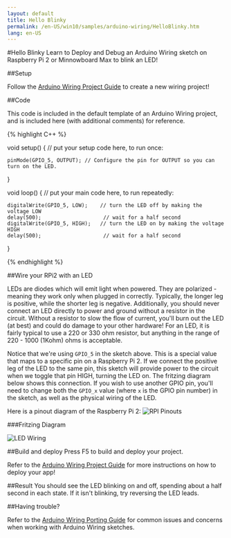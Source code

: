 ```yaml
---
layout: default
title: Hello Blinky
permalink: /en-US/win10/samples/arduino-wiring/HelloBlinky.htm
lang: en-US
---
```


#Hello Blinky
Learn to Deploy and Debug an Arduino Wiring sketch on Raspberry Pi 2 or Minnowboard Max to blink an LED!

##Setup

Follow the [Arduino Wiring Project Guide]({{site.baseurl}}/{{page.lang}}/win10/ArduinoWiringProjectGuide.htm) to create a new wiring project!

##Code

This code is included in the default template of an Arduino Wiring project, and is included here (with additional comments) for reference.

{% highlight C++ %}

void setup()
{
    // put your setup code here, to run once:

    pinMode(GPIO_5, OUTPUT); // Configure the pin for OUTPUT so you can turn on the LED.
}

void loop()
{
    // put your main code here, to run repeatedly:

    digitalWrite(GPIO_5, LOW);    // turn the LED off by making the voltage LOW
    delay(500);                    // wait for a half second
    digitalWrite(GPIO_5, HIGH);   // turn the LED on by making the voltage HIGH
    delay(500);                    // wait for a half second
}

{% endhighlight %}


##Wire your RPi2 with an LED

LEDs are diodes which will emit light when powered. They are polarized - meaning they work only when plugged in correctly. Typically, the longer leg is positive, while the shorter leg is negative. Additionally, you should never connect an LED directly to power and ground without a resistor in the circuit. Without a resistor to slow the flow of current, you'll burn out the LED (at best) and could do damage to your other hardware! For an LED, it is fairly typical to use a 220 or 330 ohm resistor, but anything in the range of 220 - 1000 (1Kohm) ohms is acceptable.

Notice that we're using `GPIO_5` in the sketch above. This is a special value that maps to a specific pin on a Raspberry Pi 2. If we connect the positive leg of the LED to the same pin, this sketch will provide power to the circuit when we toggle that pin HIGH, turning the LED on. The fritzing diagram below shows this connection. If you wish to use another GPIO pin, you'll need to change both the `GPIO_x` value (where `x` is the GPIO pin number) in the sketch, as well as the physical wiring of the LED.

Here is a pinout diagram of the Raspberry Pi 2:
![RPI Pinouts]({{site.baseurl}}/images/arduino_wiring/pi2_pinouts.png)

###Fritzing Diagram

![LED Wiring]({{site.baseurl}}/images/arduino_wiring/led_fritz.png)

##Build and deploy
Press F5 to build and deploy your project.

Refer to the [Arduino Wiring Project Guide]({{site.baseurl}}/{{page.lang}}/win10/ArduinoWiringProjectGuide.htm) for more instructions on how to deploy your app!

##Result
You should see the LED blinking on and off, spending about a half second in each state. If it isn't blinking, try reversing the LED leads.

##Having trouble?

Refer to the [Arduino Wiring Porting Guide]({{site.baseurl}}/{{page.lang}}/win10/ArduinoWiringPortingGuide.htm) for common issues and concerns when working with Arduino Wiring sketches.
